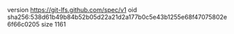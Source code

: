 version https://git-lfs.github.com/spec/v1
oid sha256:538d61b49b84b52b05d22a21d2a177b0c5e43b1255e68f47075802e6f66c0205
size 1161
